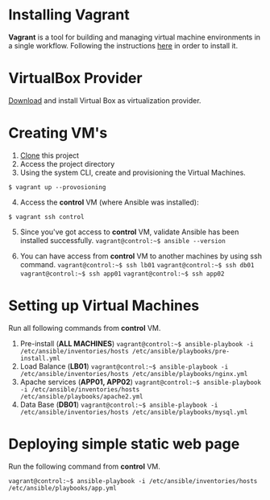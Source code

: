 # Installing Vagrant

**Vagrant** is a tool for building and managing virtual machine environments in a single workflow. 
Following the instructions [here](https://www.vagrantup.com/docs/installation/) in order to install it. 

# VirtualBox Provider

[Download](https://www.virtualbox.org/wiki/Downloads) and install Virtual Box as virtualization provider.

# Creating VM's

1. [Clone](https://github.com/macedojleo/loadbalancer.git) this project
2. Access the project directory
3. Using the system CLI, create and provisioning the Virtual Machines.
 
 ```$ vagrant up --provosioning ```

 4. Access the **control** VM (where Ansible was installed):
  
 ```$ vagrant ssh control```
 
 5. Since you've got access to **control** VM, validate Ansible has been installed successfully.
 ```vagrant@control:~$ ansible --version```

 6. You can have access from **control** VM to another machines by using ssh command.
 ```vagrant@control:~$ ssh lb01```
 ```vagrant@control:~$ ssh db01```
 ```vagrant@control:~$ ssh app01```
 ```vagrant@control:~$ ssh app02```
 
# Setting up Virtual Machines 

Run all following commands from **control** VM.

1. Pre-install (**ALL MACHINES**)
```vagrant@control:~$ ansible-playbook -i /etc/ansible/inventories/hosts /etc/ansible/playbooks/pre-install.yml```
2. Load Balance (**LB01**)
```vagrant@control:~$ ansible-playbook -i /etc/ansible/inventories/hosts /etc/ansible/playbooks/nginx.yml```
3. Apache services (**APP01, APP02**)
```vagrant@control:~$ ansible-playbook -i /etc/ansible/inventories/hosts /etc/ansible/playbooks/apache2.yml```
4. Data Base (**DB01**)
```vagrant@control:~$ ansible-playbook -i /etc/ansible/inventories/hosts /etc/ansible/playbooks/mysql.yml```

# Deploying simple static web page

Run the following command from **control** VM.

 ```vagrant@control:~$ ansible-playbook -i /etc/ansible/inventories/hosts /etc/ansible/playbooks/app.yml```
